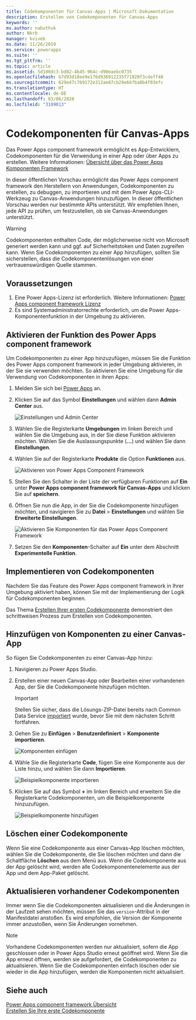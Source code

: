 ```yaml
---
title: Codekomponenten für Canvas-Apps | Microsoft-Dokumentation
description: Erstellen von Codekomponenten für Canvas-Apps
keywords: ''
ms.author: nabuthuk
author: Nkrb
manager: kvivek
ms.date: 11/26/2019
ms.service: powerapps
ms.suite: ''
ms.tgt_pltfrm: ''
ms.topic: article
ms.assetid: 5d100dc3-bd82-4b45-964c-d90eaebc0735
ms.openlocfilehash: b7d93d18ee9e176d936912235f71920f3cdeff48
ms.sourcegitcommit: 629e47c769172e312ae07cb29e66fba8b4f03efc
ms.translationtype: HT
ms.contentlocale: de-DE
ms.lasthandoff: 03/06/2020
ms.locfileid: "3109013"
---
```

# <a name="code-components-for-canvas-apps"></a>Codekomponenten für Canvas-Apps

Das Power Apps component framework ermöglicht es App-Entwicklern, Codekomponenten für die Verwendung in einer App oder über Apps zu erstellen. Weitere Informationen: [Übersicht über das Power Apps Komponenten Framework](overview.md) 

In dieser öffentlichen Vorschau ermöglicht das Power Apps component framework den Herstellern von Anwendungen, Codekomponenten zu erstellen, zu debuggen, zu importieren und mit dem Power Apps-CLI-Werkzeug zu Canvas-Anwendungen hinzuzufügen. In dieser öffentlichen Vorschau werden nur bestimmte APIs unterstützt. Wir empfehlen Ihnen, jede API zu prüfen, um festzustellen, ob sie Canvas-Anwendungen unterstützt. 

> [!WARNING]
> Codekomponenten enthalten Code, der möglicherweise nicht von Microsoft generiert werden kann und ggf. auf Sicherheitstoken und Daten zugreifen kann. Wenn Sie Codekomponenten zu einer App hinzufügen, sollten Sie sicherstellen, dass die Codekomponentenlösungen von einer vertrauenswürdigen Quelle stammen.

## <a name="prerequisites"></a>Voraussetzungen

1. Eine Power Apps-Lizenz ist erforderlich. Weitere Informationen: [Power Apps component framework Lizenz](overview.md#licensing)
2. Es sind Systemadministratorrechte erforderlich, um die Power Apps-Komponentenfunktion in der Umgebung zu aktivieren.

## <a name="enable-power-apps-component-framework-feature"></a>Aktivieren der Funktion des Power Apps component framework

Um Codekomponenten zu einer App hinzuzufügen, müssen Sie die Funktion des Power Apps component framework in jeder Umgebung aktivieren, in der Sie sie verwenden möchten. So aktivieren Sie eine Umgebung für die Verwendung von Codekomponenten in ihren Apps:

1. Melden Sie sich bei [Power Apps](https://powerapps.microsoft.com/) an.

2. Klicken Sie auf das Symbol **Einstellungen** und wählen dann **Admin Center** aus.
    
    ![Einstellungen und Admin Center](media/select-admin-center-from-settings.png "Einstellungen und Admin Center") 

3. Wählen Sie die Registerkarte **Umgebungen** im linken Bereich und wählen Sie die Umgebung aus, in der Sie diese Funktion aktivieren möchten. Wählen Sie die Auslassungspunkte (**...**) und wählen Sie dann **Einstellungen**.

4. Wählen Sie auf der Registerkarte **Produkte** die Option **Funktionen** aus.

   ![Aktivieren von Power Apps Component Framework](media/enable-pcf-feature.png "Aktivieren des Power Apps Component Framework")

5. Stellen Sie den Schalter in der Liste der verfügbaren Funktionen auf **Ein** unter **Power Apps component framework für Canvas-Apps** und klicken Sie auf **speichern**.

6. Öffnen Sie nun die App, in der Sie die Codekomponente hinzufügen möchten, und navigieren Sie zu **Datei** > **Einstellungen** und wählen Sie **Erweiterte Einstellungen**.

   ![Aktivieren Sie Komponenten für das Power Apps Component Framework](media/enable-components-for-pcf.png "Aktivieren Sie Komponenten für Power Apps Component Framework")
   
7. Setzen Sie den **Komponenten**-Schalter auf **Ein** unter dem Abschnitt **Experimentelle Funktion**.

## <a name="implementing-code-components"></a>Implementieren von Codekomponenten

Nachdem Sie das Feature des Power Apps component framework in Ihrer Umgebung aktiviert haben, können Sie mit der Implementierung der Logik für Codekomponenten beginnen.

 Das Thema [Erstellen Ihrer ersten Codekomponente](implementing-controls-using-typescript.md) demonstriert den schrittweisen Prozess zum Erstellen von Codekomponenten.

## <a name="add-components-to-a-canvas-app"></a>Hinzufügen von Komponenten zu einer Canvas-App

So fügen Sie Codekomponenten zu einer Canvas-App hinzu:

1. Navigieren zu Power Apps Studio.
2. Erstellen einer neuen Canvas-App oder Bearbeiten einer vorhandenen App, der Sie die Codekomponente hinzufügen möchten.

   > [!IMPORTANT]
   > Stellen Sie sicher, dass die Lösungs-ZIP-Datei bereits nach Common Data Service [importiert](https://docs.microsoft.com/powerapps/maker/common-data-service/import-update-export-solutions) wurde, bevor Sie mit dem nächsten Schritt fortfahren.

3. Gehen Sie zu **Einfügen** > **Benutzerdefiniert** > **Komponente importieren**. 
 
    ![Komponenten einfügen](media/insert-components-import.png "Komponenten einfügen")

4. Wähle Sie die Registerkarte **Code**, fügen Sie eine Komponente aus der Liste hinzu, und wählen Sie dann **Importieren**. 

    ![Beispielkomponente importieren](media/import-component-add-sample-component.png "Beispielkomponente importieren")

5. Klicken Sie auf das Symbol **+** im linken Bereich und erweitern Sie die Registerkarte Codekomponenten, um die Beispielkomponente hinzuzufügen.

   ![Beispielkomponente hinzufügen](media/add-sample-component-from-list.png "Beispielkomponente hinzufügen")

## <a name="delete-a-code-component"></a>Löschen einer Codekomponente 

Wenn Sie eine Codekomponente aus einer Canvas-App löschen möchten, wählen Sie die Codekomponente, die Sie löschen möchten und dann die Schaltfläche **Löschen** aus dem Menü aus. Wenn die Codekomponente aus der App gelöscht wird, werden alle Codekomponentenelemente aus der App und dem App-Paket gelöscht.

## <a name="update-existing-code-components"></a>Aktualisieren vorhandener Codekomponenten

Immer wenn Sie die Codekomponenten aktualisieren und die Änderungen in der Laufzeit sehen möchten, müssen Sie das `version`-Attribut in der Manifestdatei anstoßen. Es wird empfohlen, die Version der Komponente immer anzustoßen, wenn Sie Änderungen vornehmen.

> [!NOTE]
> Vorhandene Codekomponenten werden nur aktualisiert, sofern die App geschlossen oder in Power Apps Studio erneut geöffnet wird. Wenn Sie die App erneut öffnen, werden sie aufgefordert, die Codekomponenten zu aktualisieren. Wenn Sie die Codekomponenten einfach löschen oder sie wieder in die App hinzufügen, werden die Komponenten nicht aktualisiert.

## <a name="see-also"></a>Siehe auch

[Power Apps component framework Übersicht](overview.md)<br/>
[Erstellen Sie Ihre erste Codekomponente](implementing-controls-using-typescript.md)
